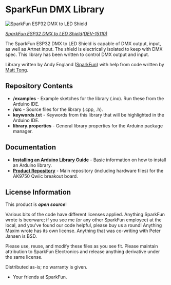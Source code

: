 SparkFun DMX Library
===========================================================

![SparkFun ESP32 DMX to LED Shield](https://cdn.sparkfun.com/r/500-500/assets/parts/1/3/4/7/7/15110-SparkFun_ESP32_Thing_Plus_DMX_to_LED_Shield-01.jpg)

[*SparkFun ESP32 DMX to LED Shield(DEV-15110)*](https://www.sparkfun.com/products/15110)

The SparkFun ESP32 DMX to LED Shield is capable of DMX output, input, as well as Artnet input. The shield is electrically isolated to keep with DMX spec. This library has been written to control DMX output and input.

Library written by Andy England ([SparkFun](http://www.sparkfun.com)) with help from code written by [Matt Tong](https://github.com/mtongnz/espDMX).

Repository Contents
-------------------

* **/examples** - Example sketches for the library (.ino). Run these from the Arduino IDE. 
* **/src** - Source files for the library (.cpp, .h).
* **keywords.txt** - Keywords from this library that will be highlighted in the Arduino IDE. 
* **library.properties** - General library properties for the Arduino package manager. 

Documentation
--------------

* **[Installing an Arduino Library Guide](https://learn.sparkfun.com/tutorials/installing-an-arduino-library)** - Basic information on how to install an Arduino library.
* **[Product Repository](https://github.com/sparkfun/SparkFun_ESP32_Thing_Plus_DMX_to_LED_Shield)** - Main repository (including hardware files) for the AK9750 Qwiic breakout board.

License Information
-------------------

This product is _**open source**_! 

Various bits of the code have different licenses applied. Anything SparkFun wrote is beerware; if you see me (or any other SparkFun employee) at the local, and you've found our code helpful, please buy us a round! Anything Maxim wrote has its own license. Anything that was co-writing with Peter Jansen is BSD.

Please use, reuse, and modify these files as you see fit. Please maintain attribution to SparkFun Electronics and release anything derivative under the same license.

Distributed as-is; no warranty is given.

- Your friends at SparkFun.
